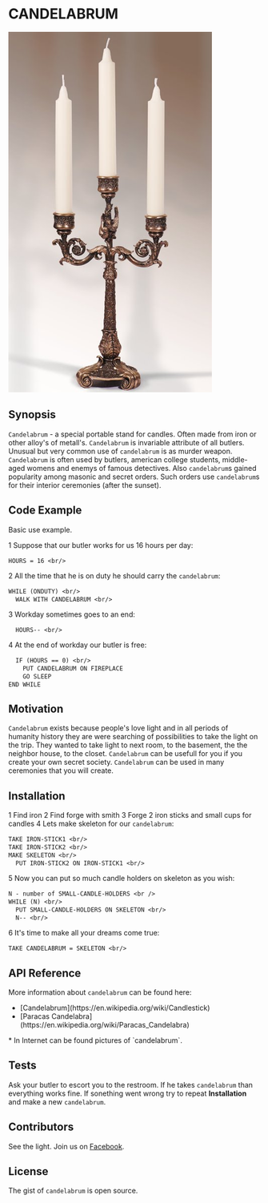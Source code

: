 # CANDELABRUM

![example of candelabrum](./img/candelabrum.jpg)

## Synopsis

`Candelabrum` - a special portable stand for candles. Often made from iron or other alloy's of metall's. `Candelabrum` is invariable attribute of all butlers. Unusual but very common use of `candelabrum` is as murder weapon. `Candelabrum` is often used by butlers, american college students, middle-aged womens and enemys of famous detectives. Also `candelabrum`s gained popularity among masonic and secret orders. Such orders use `candelabrum`s for their interior ceremonies (after the sunset).        

## Code Example

Basic use example. 

1 Suppose that our butler works for us 16 hours per day:

```
HOURS = 16 <br/>
```

2 All the time that he is on duty he should carry the `candelabrum`:

```
WHILE (ONDUTY) <br/> 
  WALK WITH CANDELABRUM <br/>
```

3 Workday sometimes goes to an end:

```
  HOURS-- <br/>
```

4 At the end of workday our butler is free: 

```
  IF (HOURS == 0) <br/>
    PUT CANDELABRUM ON FIREPLACE
    GO SLEEP
END WHILE     
```

## Motivation

`Candelabrum` exists because people's love light and in all periods of humanity history they are were searching of possibilities to take the light on the trip. They wanted to take light to next room, to the basement, the the neighbor house, to the closet. `Candelabrum` can be usefull for you if you create your own secret society. `Candelabrum` can be used in many ceremonies that you will create. 

## Installation

1 Find iron 
2 Find forge with smith
3 Forge 2 iron sticks and small cups for candles
4 Lets make skeleton for our `candelabrum`:

```
TAKE IRON-STICK1 <br/>
TAKE IRON-STICK2 <br/>
MAKE SKELETON <br/>
  PUT IRON-STICK2 ON IRON-STICK1 <br/>
```

5 Now you can put so much candle holders on skeleton as you wish:

```
N - number of SMALL-CANDLE-HOLDERS <br /> 
WHILE (N) <br/>
  PUT SMALL-CANDLE-HOLDERS ON SKELETON <br/>
  N-- <br/>
```

6 It's time to make all your dreams come true:

```
TAKE CANDELABRUM = SKELETON <br/>
```

## API Reference

More information about `candelabrum` can be found here:
<ul>
    <li> [Candelabrum](https://en.wikipedia.org/wiki/Candlestick) </li>
    <li> [Paracas Candelabra](https://en.wikipedia.org/wiki/Paracas_Candelabra) </li>
</ul>*
In Internet can be found pictures of `candelabrum`.

## Tests

Ask your butler to escort you to the restroom. If he takes `candelabrum` than everything works fine. If sonething went wrong try to repeat **Installation** and make a new `candelabrum`.   

## Contributors

See the light. Join us on [Facebook](https://www.facebook.com/CANDELABRUM-116938974985050/).

## License

The gist of `candelabrum` is open source. 